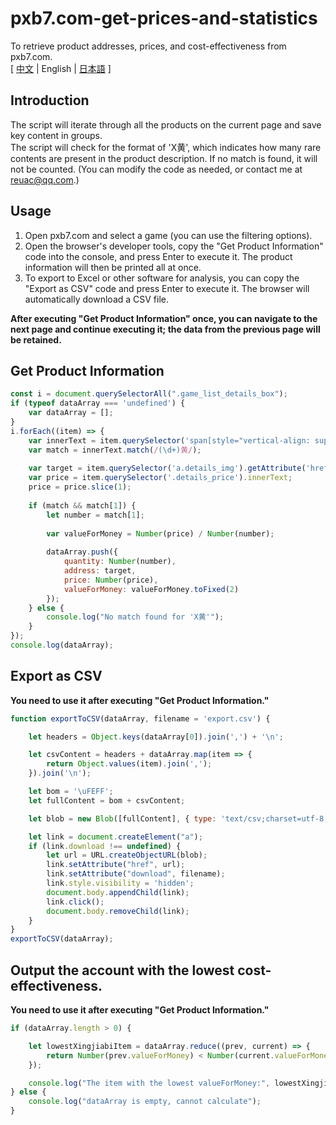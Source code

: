 # pxb7.com-get-prices-and-statistics
To retrieve product addresses, prices, and cost-effectiveness from pxb7.com.  
[ [中文](https://github.com/reuAC/pxb7.com-get-prices-and-statistics/blob/re_uAC/README.md) | English | [日本語](https://github.com/reuAC/pxb7.com-get-prices-and-statistics/blob/re_uAC/README_JP.md) ]

## Introduction
The script will iterate through all the products on the current page and save key content in groups.  
The script will check for the format of 'X黄', which indicates how many rare contents are present in the product description. If no match is found, it will not be counted. (You can modify the code as needed, or contact me at reuac@qq.com.)

## Usage
1. Open pxb7.com and select a game (you can use the filtering options).
2. Open the browser's developer tools, copy the "Get Product Information" code into the console, and press Enter to execute it. The product information will then be printed all at once.
3. To export to Excel or other software for analysis, you can copy the "Export as CSV" code and press Enter to execute it. The browser will automatically download a CSV file.

**After executing "Get Product Information" once, you can navigate to the next page and continue executing it; the data from the previous page will be retained.**

## Get Product Information
```javascript
const i = document.querySelectorAll(".game_list_details_box");
if (typeof dataArray === 'undefined') {
    var dataArray = [];
}
i.forEach((item) => {
    var innerText = item.querySelector('span[style="vertical-align: super; margin-left: 0px;"]').innerText;
    var match = innerText.match(/(\d+)黄/);
    
    var target = item.querySelector('a.details_img').getAttribute('href');
    var price = item.querySelector('.details_price').innerText;
    price = price.slice(1);
    
    if (match && match[1]) {
        let number = match[1];
        
        var valueForMoney = Number(price) / Number(number);
        
        dataArray.push({
            quantity: Number(number),
            address: target,
            price: Number(price),
            valueForMoney: valueForMoney.toFixed(2)
        });
    } else {
        console.log("No match found for 'X黄'");
    }
});
console.log(dataArray);
```

## Export as CSV
**You need to use it after executing "Get Product Information."**
```javascript
function exportToCSV(dataArray, filename = 'export.csv') {

    let headers = Object.keys(dataArray[0]).join(',') + '\n';

    let csvContent = headers + dataArray.map(item => {
        return Object.values(item).join(',');
    }).join('\n');

    let bom = '\uFEFF';
    let fullContent = bom + csvContent;

    let blob = new Blob([fullContent], { type: 'text/csv;charset=utf-8;' });

    let link = document.createElement("a");
    if (link.download !== undefined) {
        let url = URL.createObjectURL(blob);
        link.setAttribute("href", url);
        link.setAttribute("download", filename);
        link.style.visibility = 'hidden';
        document.body.appendChild(link);
        link.click();
        document.body.removeChild(link);
    }
}
exportToCSV(dataArray);
```

## Output the account with the lowest cost-effectiveness.
**You need to use it after executing "Get Product Information."**
```javascript
if (dataArray.length > 0) {

    let lowestXingjiabiItem = dataArray.reduce((prev, current) => {
        return Number(prev.valueForMoney) < Number(current.valueForMoney) ? prev : current;
    });

    console.log("The item with the lowest valueForMoney:", lowestXingjiabiItem);
} else {
    console.log("dataArray is empty, cannot calculate");
}
```